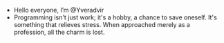 - Hello everyone, I’m @Yveradvir
- Programming isn't just work; it's a hobby, a chance to save oneself. It's something that relieves stress. When approached merely as a profession, all the charm is lost.

<!---
Yveradvir/Yveradvir is a ✨ special ✨ repository because its `README.md` (this file) appears on your GitHub profile.
You can click the Preview link to take a look at your changes.
--->
